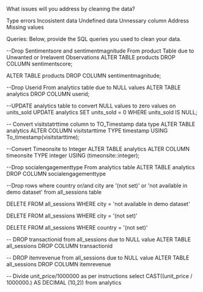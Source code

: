 What issues will you address by cleaning the data?

Type errors
Incosistent data
Undefined data
Unnessary column
Address Missing values

Queries:
Below, provide the SQL queries you used to clean your data.

--Drop  Sentimentsore and sentimentmagnitude From product Table due to Unwanted or Irrelavent Observations
ALTER TABLE products
DROP COLUMN sentimentscore;

ALTER TABLE products
DROP COLUMN sentimentmagnitude;

--Drop Userid From analytics table due to NULL values
ALTER TABLE analytics
DROP COLUMN userid;

--UPDATE analytics table to convert NULL values to zero values on units_sold
UPDATE analytics
SET units_sold = 0
WHERE units_sold IS NULL;

-- Convert visitstatrttime column  to TO_Timestamp data type
ALTER TABLE analytics
ALTER COLUMN visitstarttime TYPE timestamp
USING To_timestamp(visitstarttime);

--Convert Timeonsite to Integer
ALTER TABLE analytics ALTER COLUMN timeonsite TYPE integer USING (timeonsite::integer);

--Drop socialengagementtype From analytics table
ALTER TABLE analytics
DROP COLUMN socialengagementtype

--Drop rows where country or/and city are '(not set)' or 'not available in demo dataset' from all_sessions table

DELETE FROM all_sessions
WHERE city = 'not available in demo dataset'

DELETE FROM all_sessions
WHERE city = '(not set)'

DELETE FROM all_sessions
WHERE country = '(not set)'

-- DROP transactionid from all_sessions due to NULL value
ALTER TABLE all_sessions
DROP COLUMN transactionid

-- DROP itemrevenue from all_sessions due to NULL value
ALTER TABLE all_sessions
DROP COLUMN itemrevenue

-- Divide unit_price/1000000 as per instructions
select 
CAST((unit_price / 1000000.) AS DECIMAL (10,2))
from analytics



